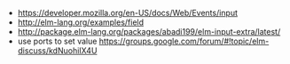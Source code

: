 - https://developer.mozilla.org/en-US/docs/Web/Events/input
- http://elm-lang.org/examples/field
- http://package.elm-lang.org/packages/abadi199/elm-input-extra/latest/
- use ports to set value https://groups.google.com/forum/#!topic/elm-discuss/kdNuohiIX4U
